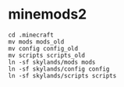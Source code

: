 # minemods2

```git clone git://github.com/icerider/minemods2 skylands
cd .minecraft
mv mods mods_old
mv config config_old
mv scripts scripts_old
ln -sf skylands/mods mods
ln -sf skylands/config config
ln -sf skylands/scripts scripts
```
